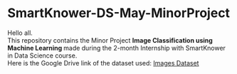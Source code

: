 # SmartKnower-DS-May-MinorProject
Hello all. <br>
This repository contains the Minor Project <b> Image Classification using Machine Learning </b> made during the 2-month Internship with SmartKnower in Data Science course. <br>
Here is the Google Drive link of the dataset used:
<a href="https://drive.google.com/drive/folders/1R8pkDvCnYs6xK_QLJElNuHMXugxoJfTi?usp=sharing">Images Dataset</a>
